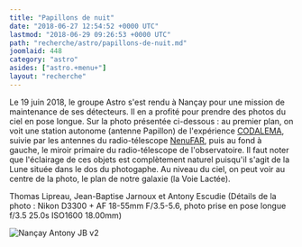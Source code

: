 ```yaml
---
title: "Papillons de nuit"
date: "2018-06-27 12:54:52 +0000 UTC"
lastmod: "2018-06-29 09:26:53 +0000 UTC"
path: "recherche/astro/papillons-de-nuit.md"
joomlaid: 448
category: "astro"
asides: ["astro.+menu+"]
layout: "recherche"
---
```

Le 19 juin 2018, le groupe Astro s'est rendu à Nançay pour une mission de maintenance de ses détecteurs. Il en a profité pour prendre des photos du ciel en pose longue. Sur la photo présentée ci-dessous : au premier plan, on voit une station autonome (antenne Papillon) de l'expérience [CODALEMA](/recherche/astro/astro-presentation.md), suivie par les antennes du radio-télescope [NenuFAR](https://www.obs-nancay.fr/-NenuFAR-45-.html), puis au fond à gauche, le miroir primaire du radio-télescope de l'observatoire. Il faut noter que l'éclairage de ces objets est complètement naturel puisqu'il s'agit de la Lune située dans le dos du photogaphe. Au niveau du ciel, on peut voir au centre de la photo, le plan de notre galaxie (la Voie Lactée).

Thomas Lipreau, Jean-Baptise Jarnoux et Antony Escudie (Détails de la photo : Nikon D3300 + AF 18-55mm F/3.5-5.6, photo prise en pose longue f/3.5 25.0s ISO1600 18.00mm)

![Nançay Antony JB v2](images/Nançay_Antony_JB_v2.jpg "Une nuit à Nançay")

